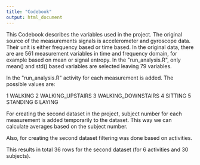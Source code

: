 ```yaml
---
title: "Codebook"
output: html_document
---
```


This Codebook describes the variables used in the project. The original source of the measurements signals is accelerometer and gyroscope data. Their unit is either frequency based or time based. In the original data, there are are 561 measurement variables in time and frequency domain, for example based on mean or signal entropy. In the "run_analysis.R", only mean() and std() based variables are selected leaving 79 variables.

In the "run_analysis.R" activity for each measurement is added. The possible values are:

1 WALKING
2 WALKING_UPSTAIRS
3 WALKING_DOWNSTAIRS
4 SITTING
5 STANDING
6 LAYING

For creating the second dataset in the project, subject number for each measurement is added temporarily to the dataset. This way we can calculate averages based on the subject number.

Also, for creating the second dataset filtering was done based on activities.

This results in total 36 rows for the second dataset (for 6 activities and 30 subjects).

